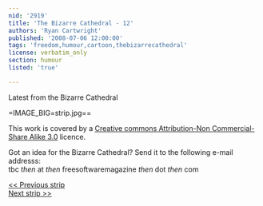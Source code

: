 ```yaml
---
nid: '2919'
title: 'The Bizarre Cathedral - 12'
authors: 'Ryan Cartwright'
published: '2008-07-06 12:00:00'
tags: 'freedom,humour,cartoon,thebizarrecathedral'
license: verbatim_only
section: humour
listed: 'true'

---
```

Latest from the Bizarre Cathedral

<!--break-->

=IMAGE_BIG=strip.jpg==

This work is covered by a [Creative commons Attribution-Non Commercial-Share Alike 3.0](http://creativecommons.org/licenses/by-nc-sa/3.0/) licence.

Got an idea for the Bizarre Cathedral? Send it to the following e-mail addresss:  
tbc _then_ at _then_ freesoftwaremagazine _then_ dot _then_ com

[<< Previous strip](http://www.freesoftwaremagazine.com/columns/bizarre_cathedral_11  )  
[Next strip >>](http://www.freesoftwaremagazine.com/columns/bizarre_cathedral_13)